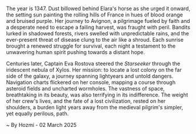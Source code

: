 
The year is 1347.  Dust billowed behind Elara's horse as she urged it onward, the setting sun painting the rolling hills of France in hues of blood orange and bruised purple.  Her journey to Avignon, a pilgrimage fueled by faith and a desperate need to escape a failing harvest, was fraught with peril. Bandits lurked in shadowed forests, rivers swelled with unpredictable rains, and the ever-present threat of disease clung to the air like a shroud.  Each sunrise brought a renewed struggle for survival, each night a testament to the unwavering human spirit pushing towards a distant hope.

Centuries later, Captain Eva Rostova steered the *Starseeker* through the iridescent nebula of Xylos.  Her mission: to locate a lost colony on the far side of the galaxy, a journey spanning lightyears and untold dangers.  Navigation charts flickered on her console, mapping a course through asteroid fields and uncharted wormholes. The vastness of space, breathtaking in its beauty, was also terrifying in its indifference.  The weight of her crew's lives, and the fate of a lost civilization, rested on her shoulders, a burden light years away from the medieval pilgrim's simpler, yet equally perilous, path.

~ By Hozmi - 02 March 2025
